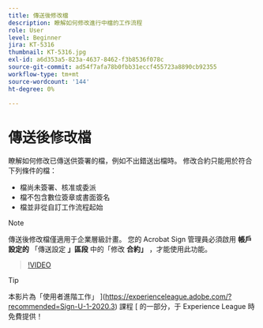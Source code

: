 ```yaml
---
title: 傳送後修改檔
description: 瞭解如何修改進行中檔的工作流程
role: User
level: Beginner
jira: KT-5316
thumbnail: KT-5316.jpg
exl-id: a6d353a5-823a-4637-8462-f3b8536f078c
source-git-commit: ad54f7afa78b0fbb31eccf455723a8890cb92355
workflow-type: tm+mt
source-wordcount: '144'
ht-degree: 0%

---
```


# 傳送後修改檔

瞭解如何修改已傳送供簽署的檔，例如不出錯送出檔時。 修改合約只能用於符合下列條件的檔：

* 檔尚未簽署、核准或委派
* 檔不包含數位簽章或書面簽名
* 檔並非從自訂工作流程起始


>[!NOTE]
>
>傳送後修改檔僅適用于企業層級計畫。 您的 Acrobat Sign 管理員必須啟用 **帳戶設定的** 「傳送設定 **」區段** 中的「修改 **合約」** ，才能使用此功能。

>[!VIDEO](https://video.tv.adobe.com/v/342299?quality=12&learn=on&hidetitle=true)

>[!TIP]
>
>本影片為「使用者進階工作」 ](https://experienceleague.adobe.com/?recommended=Sign-U-1-2020.3) 課程 [ 的一部分，于 Experience League 時免費提供！
